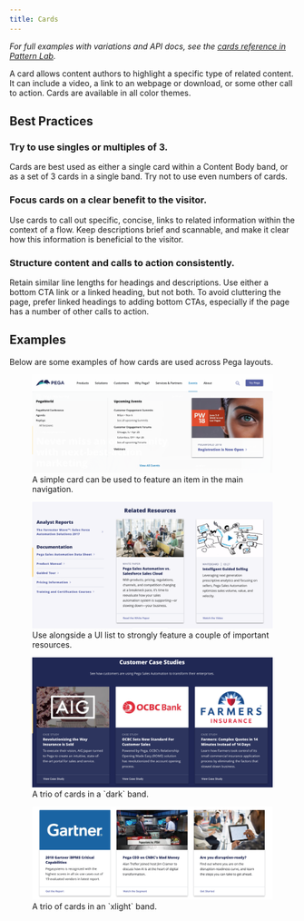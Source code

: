 ```yaml
---
title: Cards
---
```


*For full examples with variations and API docs, see the [cards reference in Pattern Lab](/pattern-lab/?p=viewall-components-card).*

A card allows content authors to highlight a specific type of related content. It can include a video, a link to an webpage or download, or some other call to action. Cards are available in all color themes.

## Best Practices

### Try to use singles or multiples of 3.

Cards are best used as either a single card within a Content Body band, or as a set of 3 cards in a single band. Try not to use even numbers of cards.

### Focus cards on a clear benefit to the visitor.

Use cards to call out specific, concise, links to related information within the context of a flow. Keep descriptions brief and scannable, and make it clear how this information is beneficial to the visitor.

### Structure content and calls to action consistently.

Retain similar line lengths for headings and descriptions. Use either a bottom CTA link or a linked heading, but not both. To avoid cluttering the page, prefer linked headings to adding bottom CTAs, especially if the page has a number of other calls to action.

## Examples

Below are some examples of how cards are used across Pega layouts.

<figure>
<img src="../../../images/card_in-nav.png" />
<figcaption>A simple card can be used to feature an item in the main navigation.</figcaption>
</figure>

<figure>
<img src="../../../images/card_resource-band.png" />
<figcaption>Use alongside a UI list to strongly feature a couple of important resources.</figcaption>
</figure>

<figure>
<img src="../../../images/card_trio-dark.png" />
<figcaption>A trio of cards in a `dark` band.</figcaption>
</figure>

<figure>
<img src="../../../images/card_trio-xlight.png" />
<figcaption>A trio of cards in an `xlight` band.</figcaption>
</figure>